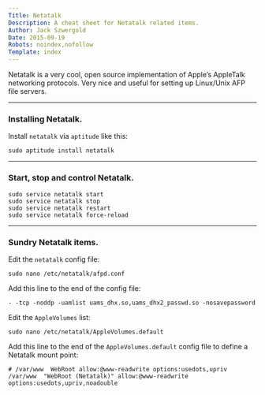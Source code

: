 ```yaml
---
Title: Netatalk
Description: A cheat sheet for Netatalk related items.
Author: Jack Szwergold
Date: 2015-09-19
Robots: noindex,nofollow
Template: index
---
```


Netatalk is a very cool, open source implementation of Apple’s AppleTalk networking protocols. Very nice and useful for setting up Linux/Unix AFP file servers.

***

### Installing Netatalk.

Install `netatalk` via `aptitude` like this:

    sudo aptitude install netatalk

***

### Start, stop and control Netatalk.

    sudo service netatalk start
    sudo service netatalk stop
    sudo service netatalk restart
    sudo service netatalk force-reload

***

### Sundry Netatalk items.

Edit the `netatalk` config file:

    sudo nano /etc/netatalk/afpd.conf

Add this line to the end of the config file:

    - -tcp -noddp -uamlist uams_dhx.so,uams_dhx2_passwd.so -nosavepassword

Edit the `AppleVolumes` list:

    sudo nano /etc/netatalk/AppleVolumes.default

Add this line to the end of the `AppleVolumes.default` config file to define a Netatalk mount point:

    # /var/www  WebRoot allow:@www-readwrite options:usedots,upriv
    /var/www  "WebRoot (Netatalk)" allow:@www-readwrite options:usedots,upriv,noadouble
